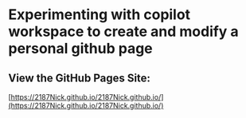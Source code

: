 # Experimenting with copilot workspace to create and modify a personal github page

## View the GitHub Pages Site:


[https://2187Nick.github.io/2187Nick.github.io/](https://2187Nick.github.io/2187Nick.github.io/)
